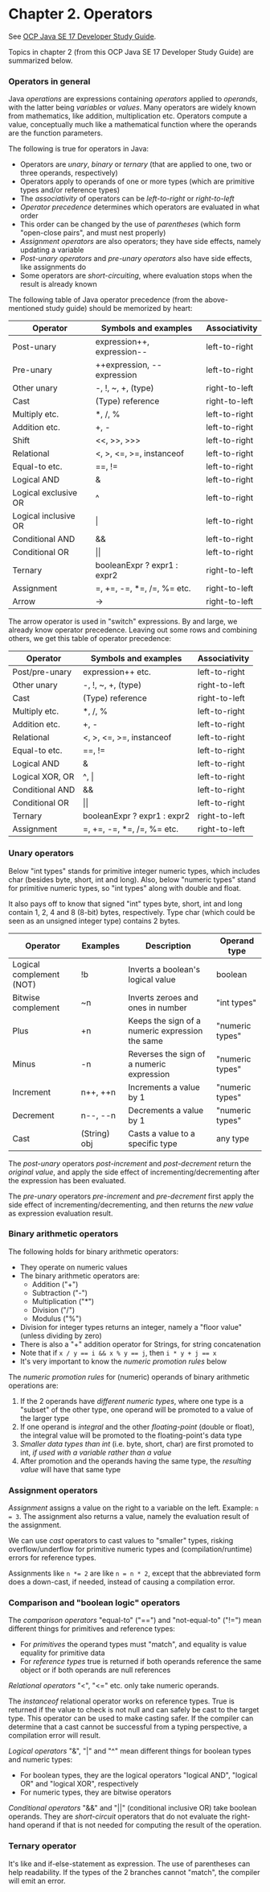 # Chapter 2. Operators

See [OCP Java SE 17 Developer Study Guide](https://www.amazon.com/Oracle-Certified-Professional-Developer-Study/dp/1119864585/ref=sr_1_1?crid=1GIZNHYFXHAK4&dib=eyJ2IjoiMSJ9.Mz5O0lUSaZhUZ-O1Mi__dRPfXHL9GM_CfZ3JDTz910a2d8XI7Vsfj7zwcywJAfMcubfCglH02m8PwlAk_DORk8SS5460zaDP1fskFDX4sUiFVR4pxE1Ln0VIY-g5awTQaOJKp4t0Y1HchXkrw0HtOeVSHg3dHG8Jql9TibGCj-WeXYyNdMp4zWtgM4EimHpl4wvlJZufvGpNjNEmXIObAd2B1mp1skt5k7v_B-k_Ip4.bRERgxl7gsekO5AihUKuOeT_yoO6Bsg7jHigb4sjHEM&dib_tag=se&keywords=ocp+java+se17&qid=1714573695&sprefix=ocp+java+%2Caps%2C192&sr=8-1).

Topics in chapter 2 (from this OCP Java SE 17 Developer Study Guide) are summarized below.

### Operators in general

Java *operations* are expressions containing *operators* applied to *operands*, with the latter being
*variables* or *values*. Many operators are widely known from mathematics, like addition, multiplication etc.
Operators compute a value, conceptually much like a mathematical function where the operands are the function parameters.

The following is true for operators in Java:
* Operators are *unary*, *binary* or *ternary* (that are applied to one, two or three operands, respectively)
* Operators apply to operands of one or more types (which are primitive types and/or reference types)
* The *associativity* of operators can be *left-to-right* or *right-to-left*
* *Operator precedence* determines which operators are evaluated in what order
* This order can be changed by the use of *parentheses* (which form "open-close pairs", and must nest properly)
* *Assignment operators* are also operators; they have side effects, namely updating a variable
* *Post-unary operators* and *pre-unary operators* also have side effects, like assignments do
* Some operators are *short-circuiting*, where evaluation stops when the result is already known

The following table of Java operator precedence (from the above-mentioned study guide) should be memorized by heart:

| Operator             | Symbols and examples        | Associativity |
|----------------------|-----------------------------| ------------- |
| Post-unary           | expression++, expression--  | left-to-right |
| Pre-unary            | ++expression, --expression  | left-to-right |
| Other unary          | -, !, ~, +, (type)          | right-to-left |
| Cast                 | (Type) reference            | right-to-left |
| Multiply etc.        | *, /, %                     | left-to-right |
| Addition etc.        | +, -                        | left-to-right |
| Shift                | <<, >>, >>>                 | left-to-right |
| Relational           | <, >, <=, >=, instanceof    | left-to-right |
| Equal-to etc.        | ==, !=                      | left-to-right |
| Logical AND          | &                           | left-to-right |
| Logical exclusive OR | ^                           | left-to-right |
| Logical inclusive OR | \|                          | left-to-right |
| Conditional AND      | &&                          | left-to-right |
| Conditional OR       | \|\|                        | left-to-right |
| Ternary              | booleanExpr ? expr1 : expr2 | right-to-left |
| Assignment           | =, +=, -=, *=, /=, %= etc.  | right-to-left |
| Arrow                | ->                          | right-to-left |

The arrow operator is used in "switch" expressions. By and large, we already know operator precedence. Leaving out
some rows and combining others, we get this table of operator precedence:

| Operator            | Symbols and examples        | Associativity |
|---------------------|-----------------------------|---------------|
| Post/pre-unary      | expression++ etc.           | left-to-right |
| Other unary         | -, !, ~, +, (type)          | right-to-left |
| Cast                | (Type) reference            | right-to-left |
| Multiply etc.       | *, /, %                     | left-to-right |
| Addition etc.       | +, -                        | left-to-right |
| Relational          | <, >, <=, >=, instanceof    | left-to-right |
| Equal-to etc.       | ==, !=                      | left-to-right |
| Logical AND         | &                           | left-to-right |
| Logical XOR, OR     | ^, \|                       | left-to-right |
| Conditional AND     | &&                          | left-to-right |
| Conditional OR      | \|\|                        | left-to-right |
| Ternary             | booleanExpr ? expr1 : expr2 | right-to-left |
| Assignment          | =, +=, -=, *=, /=, %= etc.  | right-to-left |

### Unary operators

Below "int types" stands for primitive integer numeric types, which includes char (besides byte, short, int and long).
Also, below "numeric types" stand for primitive numeric types, so "int types" along with double and float.

It also pays off to know that signed "int" types byte, short, int and long contain 1, 2, 4 and 8 (8-bit) bytes, respectively.
Type char (which could be seen as an unsigned integer type) contains 2 bytes.

| Operator                 | Examples     | Description                                     | Operand type    |
| ------------------------ | ------------ |-------------------------------------------------|-----------------|
| Logical complement (NOT) | !b           | Inverts a boolean's logical value               | boolean         |
| Bitwise complement       | ~n           | Inverts zeroes and ones in number               | "int types"     |
| Plus                     | +n           | Keeps the sign of a numeric expression the same | "numeric types" |
| Minus                    | -n           | Reverses the sign of a numeric expression       | "numeric types" |
| Increment                | n++, ++n     | Increments a value by 1                         | "numeric types" |
| Decrement                | n--, --n     | Decrements a value by 1                         | "numeric types" |
| Cast                     | (String) obj | Casts a value to a specific type                | any type        |

The *post-unary* operators *post-increment* and *post-decrement* return the *original value*, and apply the side effect
of incrementing/decrementing after the expression has been evaluated.

The *pre-unary* operators *pre-increment* and *pre-decrement* first apply the side effect of incrementing/decrementing,
and then returns the *new value* as expression evaluation result.

### Binary arithmetic operators

The following holds for binary arithmetic operators:
* They operate on numeric values
* The binary arithmetic operators are:
  * Addition ("+")
  * Subtraction ("-")
  * Multiplication ("*")
  * Division ("/")
  * Modulus ("%")
* Division for integer types returns an integer, namely a "floor value" (unless dividing by zero)
* There is also a "+" addition operator for Strings, for string concatenation
* Note that if `x / y == i && x % y == j`, then `i * y + j == x`
* It's very important to know the *numeric promotion rules* below

The *numeric promotion rules* for (numeric) operands of binary arithmetic operations are:
1. If the 2 operands have *different numeric types*, where one type is a "subset" of the other type, one operand will be promoted to a value of the larger type
2. If one operand is *integral* and the other *floating-point* (double or float), the integral value will be promoted to the floating-point's data type
3. *Smaller data types than int* (i.e. byte, short, char) are first promoted to int, *if used with a variable rather than a value*
4. After promotion and the operands having the same type, the *resulting value* will have that same type

### Assignment operators

*Assignment* assigns a value on the right to a variable on the left. Example: `n = 3`. The assignment also returns a value,
namely the evaluation result of the assignment.

We can use *cast* operators to cast values to "smaller" types, risking overflow/underflow for primitive numeric types
and (compilation/runtime) errors for reference types.

Assignments like `n *= 2` are like `n = n * 2`, except that the abbreviated form does a down-cast, if needed, instead of
causing a compilation error.

### Comparison and "boolean logic" operators

The *comparison operators* "equal-to" ("==") and "not-equal-to" ("!=") mean different things for primitives and reference types:
* For *primitives* the operand types must "match", and equality is value equality for primitive data
* For *reference types* true is returned if both operands reference the same object or if both operands are null references

*Relational operators* "<", "<=" etc. only take numeric operands.

The *instanceof* relational operator works on reference types. True is returned if the value to check is not null and
can safely be cast to the target type. This operator can be used to make casting safer. If the compiler can determine that
a cast cannot be successful from a typing perspective, a compilation error will result.

*Logical operators* "&", "|" and "^" mean different things for boolean types and numeric types:
* For boolean types, they are the logical operators "logical AND", "logical OR" and "logical XOR", respectively
* For numeric types, they are bitwise operators

*Conditional operators* "&&" and "||" (conditional inclusive OR) take boolean operands. They are *short-circuit* operators
that do not evaluate the right-hand operand if that is not needed for computing the result of the operation.

### Ternary operator

It's like and if-else-statement as expression. The use of parentheses can help readability. If the types of the 2 branches
cannot "match", the compiler will emit an error.
